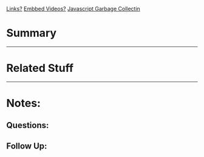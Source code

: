 [Links?](#)
[Embbed Videos?](#)
[Javascript Garbage Collectin](https://javascript.info/garbage-collection)
# Summary

----
# Related Stuff

----
# Notes:

## Questions:

## Follow Up:

